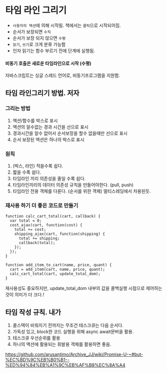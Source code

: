 # 타임 라인 그리기

- `사용자의 액션`에 의해 시작됨.  책에서는 `클릭`으로 시작되어짐.
- 순서가 보장되면 `수직`
- 순서가 보장 되지 않으면 `수평`
- `읽기`, `쓰기`로 크게 분류 가능함
- 인자 읽기는 함수 부르기 전에 단계에 실행됨.



#### 비동기 호출은 새로운 타임라인으로 시작 (수평)

자바스크립트는 싱글 스레드 언어로, 비동기프로그램을 지원함.

## 타임 라인그리기 방법. 저자

### 그리는 방법
1. 액션/함수를 박스로 표시
2. 액션의 알수없는 경과 시간을 선으로 표시
3. 경과시간을 알수 없어서 순서보장을 할수 없을때만 선으로 표시
4. 순서 보장된 액션은 하나의 박스로 표시


### 원칙
1. (박스, 라인) 적을수록 쉽다.
2. 짧을 수록 쉽다.
3. 타임라인 끼리 의존성을 줄일 수록 쉽다.
4. 타임라인끼리의 데이터 의존성 규칙을 만들어야한다. (pull, push)
5. 타임라인 전용 객체를 다룬다. (순서를 위한 객체) 멀티스레딩에서 차용된듯.


### 재사용 하기 더 좋은 코드로 만들기

```JS
function calc_cart_total(cart, callback) {
  var total = 0;
  cost_ajax(cart, function(cost) {
    total += cost;
    shipping_ajax(cart, function(shipping) {
      total += shipping;
      callback(total);
    });
  });
}

function add_item_to_cart(name, price, quant) {
  cart = add_item(cart, name, price, quant);
  calc_cart_total(cart, update_total_dom);
}
```

재사용성도 중요하지만, update_total_dom 내부의 값을 콜백실행 시점으로 제어하는 것이 의미가 더 크다.!


## 타임 작성 규칙. 내가

1. 콜스택이 비워지기 전까지는 무조건 테스크큐는 다음 순서다.
2. 가독성 있고, block한 코드 실행을 위해 async await문버을 활용.
3. 테스크큐 우선순위를 활용
4. 하나의 액션에 활용되는 휘발용 객체를 활용하면 좋음.

https://github.com/arusantimo/Archive_JJ/wiki/Promise-U-~#but-%EC%BD%9C%EB%B0%B1--%ED%94%84%EB%A1%9C%EB%AF%B8%EC%8A%A4

    

